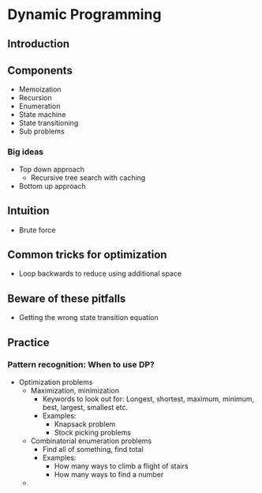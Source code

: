 # Dynamic Programming

## Introduction

## Components

- Memoization
- Recursion
- Enumeration
- State machine
- State transitioning
- Sub problems

### Big ideas

- Top down approach
  - Recursive tree search with caching
- Bottom up approach

## Intuition

- Brute force

## Common tricks for optimization

- Loop backwards to reduce using additional space

## Beware of these pitfalls

- Getting the wrong state transition equation

## Practice

### Pattern recognition: When to use DP?

- Optimization problems
  - Maximization, minimization
    - Keywords to look out for: Longest, shortest, maximum, minimum, best, largest, smallest etc.
    - Examples:
      - Knapsack problem
      - Stock picking problems
  - Combinatorial enumeration problems
    - Find all of something, find total
    - Examples:
      - How many ways to climb a flight of stairs
      - How many ways to find a number
  -
